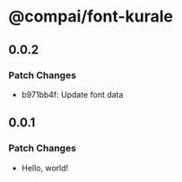 # @compai/font-kurale

## 0.0.2

### Patch Changes

- b971bb4f: Update font data

## 0.0.1

### Patch Changes

- Hello, world!
